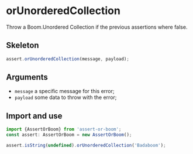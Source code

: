 # orUnorderedCollection

Throw a Boom.Unordered Collection if the previous assertions where false.

## Skeleton

```ts
assert.orUnorderedCollection(message, payload);
```

## Arguments

- `message` a specific message for this error;
- `payload` some data to throw with the error;

## Import and use

```ts
import {AssertOrBoom} from 'assert-or-boom';
const assert: AssertOrBoom = new AssertOrBoom();

assert.isString(undefined).orUnorderedCollection('Badaboom');
```
